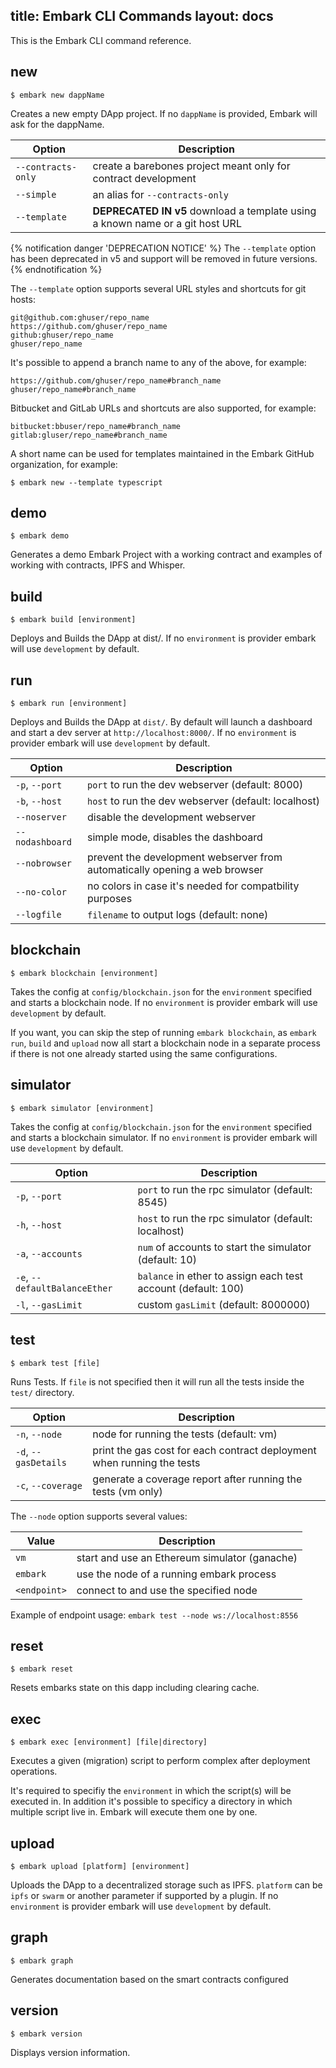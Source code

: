 title: Embark CLI Commands
layout: docs
---

This is the Embark CLI command reference.

## new

```
$ embark new dappName
```

Creates a new empty DApp project. If no `dappName` is provided, Embark will ask for the dappName.

Option | Description
--- | ---
`--contracts-only` | create a barebones project meant only for contract development
`--simple` | an alias for `--contracts-only`
`--template` | **DEPRECATED IN v5** download a template using a known name or a git host URL

{% notification danger 'DEPRECATION NOTICE' %}
The `--template` option has been deprecated in v5 and support will be removed in future versions.
{% endnotification %}

The `--template` option supports several URL styles and shortcuts for git hosts:

```
git@github.com:ghuser/repo_name
https://github.com/ghuser/repo_name
github:ghuser/repo_name
ghuser/repo_name
```

It's possible to append a branch name to any of the above, for example:

```
https://github.com/ghuser/repo_name#branch_name
ghuser/repo_name#branch_name
```

Bitbucket and GitLab URLs and shortcuts are also supported, for example:

```
bitbucket:bbuser/repo_name#branch_name
gitlab:gluser/repo_name#branch_name
```

A short name can be used for templates maintained in the Embark GitHub organization, for example:

```
$ embark new --template typescript
```

## demo

```
$ embark demo
```

Generates a demo Embark Project with a working contract and examples of working with contracts, IPFS and Whisper.

## build

```
$ embark build [environment]
```

Deploys and Builds the DApp at dist/. If no `environment` is provider embark will use `development` by default.

## run

```
$ embark run [environment]
```

Deploys and Builds the DApp at `dist/`. By default will launch a dashboard and start a dev server at `http://localhost:8000/`. If no `environment` is provider embark will use `development` by default.

Option | Description
--- | ---
`-p`, `--port` | `port` to run the dev webserver (default: 8000)
`-b`, `--host` | `host` to run the dev webserver (default: localhost)
`--noserver` | disable the development webserver
`--nodashboard` | simple mode, disables the dashboard
`--nobrowser` | prevent the development webserver from automatically opening a web browser
`--no-color` | no colors in case it's needed for compatbility purposes
`--logfile` | `filename` to output logs (default: none)

## blockchain

```
$ embark blockchain [environment]
```

Takes the config at `config/blockchain.json` for the `environment` specified and starts a blockchain node. If no `environment` is provider embark will use `development` by default.

If you want, you can skip the step of running `embark blockchain`, as `embark run`, `build` and `upload` now all start a blockchain node in a separate process if there is not one already started using the same configurations.

## simulator

```
$ embark simulator [environment]
```

Takes the config at `config/blockchain.json` for the `environment` specified and starts a blockchain simulator. If no `environment` is provider embark will use `development` by default.

Option | Description
--- | ---
`-p`, `--port` | `port` to run the rpc simulator (default: 8545)
`-h`, `--host` | `host` to run the rpc simulator (default: localhost)
`-a`, `--accounts` | `num` of accounts to start the simulator (default: 10)
`-e`, `--defaultBalanceEther` | `balance` in ether to assign each test account (default: 100)
`-l`, `--gasLimit` | custom `gasLimit` (default: 8000000)

## test

```
$ embark test [file]
```

Runs Tests. If `file` is not specified then it will run all the tests inside the `test/` directory.

Option | Description
--- | ---
`-n`, `--node` | node for running the tests (default: vm)
`-d`, `--gasDetails` | print the gas cost for each contract deployment when running the tests
`-c`, `--coverage` | generate a coverage report after running the tests (vm only)

The `--node` option supports several values:

Value | Description
--- | ---
`vm` | start and use an Ethereum simulator (ganache)
`embark` | use the node of a running embark process
`<endpoint>` | connect to and use the specified node

Example of endpoint usage: `embark test --node ws://localhost:8556`

## reset

```
$ embark reset
```

Resets embarks state on this dapp including clearing cache.

## exec

```
$ embark exec [environment] [file|directory]
```

Executes a given (migration) script to perform complex after deployment operations.

It's required to specifiy the `environment` in which the script(s) will be executed in. In addition it's possible to specificy a directory in which multiple script live in. Embark will execute them one by one.

## upload

```
$ embark upload [platform] [environment]
```

Uploads the DApp to a decentralized storage such as IPFS. `platform` can be `ipfs` or `swarm` or another parameter if supported by a plugin. If no `environment` is provider embark will use `development` by default.

## graph

```
$ embark graph
```

Generates documentation based on the smart contracts configured

## version

```
$ embark version
```

Displays version information.
